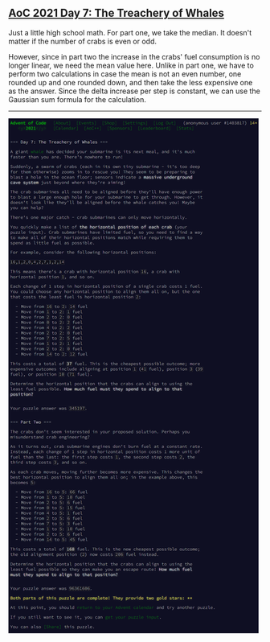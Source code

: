 ## [AoC 2021 Day 7: The Treachery of Whales](https://adventofcode.com/2021/day/7)

Just a little high school math. For part one, we take the median. It doesn't matter if the number of crabs is even or odd.

However, since in part two the increase in the crabs' fuel consumption is no longer linear, we need the mean value here. Unlike in part one, we have to perform two calculations in case the mean is not an even number, one rounded up and one rounded down, and then take the less expensive one as the answer. Since the delta increase per step is constant, we can use the Gaussian sum formula for the calculation.

---

![AoC 2021 Day 7](../day07--The_Treachery_of_Whales.png?raw=true)
